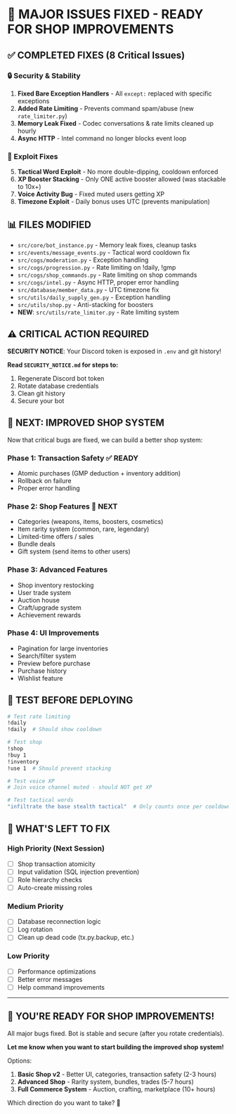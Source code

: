 # 🎯 MAJOR ISSUES FIXED - READY FOR SHOP IMPROVEMENTS

## ✅ COMPLETED FIXES (8 Critical Issues)

### 🔒 Security & Stability
1. **Fixed Bare Exception Handlers** - All `except:` replaced with specific exceptions
2. **Added Rate Limiting** - Prevents command spam/abuse (new `rate_limiter.py`)
3. **Memory Leak Fixed** - Codec conversations & rate limits cleaned up hourly
4. **Async HTTP** - Intel command no longer blocks event loop

### 🐛 Exploit Fixes
5. **Tactical Word Exploit** - No more double-dipping, cooldown enforced
6. **XP Booster Stacking** - Only ONE active booster allowed (was stackable to 10x+)
7. **Voice Activity Bug** - Fixed muted users getting XP
8. **Timezone Exploit** - Daily bonus uses UTC (prevents manipulation)

## 📊 FILES MODIFIED
- `src/core/bot_instance.py` - Memory leak fixes, cleanup tasks
- `src/events/message_events.py` - Tactical word cooldown fix
- `src/cogs/moderation.py` - Exception handling
- `src/cogs/progression.py` - Rate limiting on !daily, !gmp
- `src/cogs/shop_commands.py` - Rate limiting on shop commands
- `src/cogs/intel.py` - Async HTTP, proper error handling
- `src/database/member_data.py` - UTC timezone fix
- `src/utils/daily_supply_gen.py` - Exception handling
- `src/utils/shop.py` - Anti-stacking for boosters
- **NEW**: `src/utils/rate_limiter.py` - Rate limiting system

## ⚠️ CRITICAL ACTION REQUIRED

**SECURITY NOTICE**: Your Discord token is exposed in `.env` and git history!

**Read `SECURITY_NOTICE.md` for steps to:**
1. Regenerate Discord bot token
2. Rotate database credentials
3. Clean git history
4. Secure your bot

## 🚀 NEXT: IMPROVED SHOP SYSTEM

Now that critical bugs are fixed, we can build a better shop system:

### Phase 1: Transaction Safety ✅ READY
- Atomic purchases (GMP deduction + inventory addition)
- Rollback on failure
- Proper error handling

### Phase 2: Shop Features 🎯 NEXT
- Categories (weapons, items, boosters, cosmetics)
- Item rarity system (common, rare, legendary)
- Limited-time offers / sales
- Bundle deals
- Gift system (send items to other users)

### Phase 3: Advanced Features
- Shop inventory restocking
- User trade system
- Auction house
- Craft/upgrade system
- Achievement rewards

### Phase 4: UI Improvements
- Pagination for large inventories
- Search/filter system
- Preview before purchase
- Purchase history
- Wishlist feature

## 🧪 TEST BEFORE DEPLOYING

```bash
# Test rate limiting
!daily
!daily  # Should show cooldown

# Test shop
!shop
!buy 1
!inventory
!use 1  # Should prevent stacking

# Test voice XP
# Join voice channel muted - should NOT get XP

# Test tactical words
"infiltrate the base stealth tactical"  # Only counts once per cooldown
```

## 📝 WHAT'S LEFT TO FIX

### High Priority (Next Session)
- [ ] Shop transaction atomicity
- [ ] Input validation (SQL injection prevention)
- [ ] Role hierarchy checks
- [ ] Auto-create missing roles

### Medium Priority
- [ ] Database reconnection logic
- [ ] Log rotation
- [ ] Clean up dead code (tx.py.backup, etc.)

### Low Priority
- [ ] Performance optimizations
- [ ] Better error messages
- [ ] Help command improvements

---

## 🎉 YOU'RE READY FOR SHOP IMPROVEMENTS!

All major bugs fixed. Bot is stable and secure (after you rotate credentials).

**Let me know when you want to start building the improved shop system!**

Options:
1. **Basic Shop v2** - Better UI, categories, transaction safety (2-3 hours)
2. **Advanced Shop** - Rarity system, bundles, trades (5-7 hours)
3. **Full Commerce System** - Auction, crafting, marketplace (10+ hours)

Which direction do you want to take? 🛒
